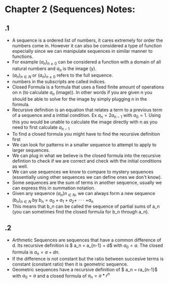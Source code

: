 # Chapter 2 (Sequences) Notes:

## .1
- A sequence is  a ordered list of numbers, it cares extremely for order the numbers come in. However it can also be considered a type of function especially since we can manipulate sequences in similar manner to functions.
- For example $(a_n)_{n≥0}$ can be considered a function with a domain of all natural numbers and $a_n$ is the image (y).  
-  $(a_n)_{n∈N}$ or $(a_n)_{n≥0}$ refers to the full sequence.
- numbers in the subscripts are called indices. 
- Closed Formula is a formula that uses a fixed finite amount of operations on n (to calculate $a_n$ (image)). In other words if you are given n you should be able to solve for the image by simply plugging n in the formula.
- Recursive definition is an equation that relates a term to a previous term of a sequence and a intitial condition. Ex $a_n = 2a_{n−1}$ with $a_0 = 1$. Using this you would be unable to calculate the image directly with n as you need to first calculate $a_{n−1}$
- To find a closed formula you might have to find the recursive definition first
- We can look for patterns in a smaller sequence to attempt to apply to larger sequences.
- We can plug in what we believe is the closed formula into the recursive defintion to check if we are correct and check with the initial conditions as well.
- We can use sequences we know to compare to mystery sequences (essentially using other sequences we can define ones we don't know).
- Some sequences are the sum of terms in another sequence, usually we can express this in summation notation.
- Given any sequence $(a_n)n_{∈N}$, we can always form a new sequence
$(b_n)_{n∈N}$ by $b_n =  a_0 + a_1 + a_2 +$ $· · ·$  $+ a_n$
- This means that b_n can be called the sequence of partial sums of a_n (you can sometimes find the closed formula for b_n through a_n).

## .2
- Arthmetic Sequences are sequences that have a common difference of d. Its recursive definition is $ a_n = a_{n-1} + d$ with $a_0 = a$. The closed formula is $a_n = a + dn$.
- If the difference is not constant but the ratio between succesive terms is constant (constant ratio) then it is geometric sequence.
- Geometric sequences have a recursive definition of $ a_n = ra_{n-1}$ with $a_0 = a$ and a closed formula of $a_n = a * r^n$